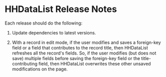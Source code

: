# HHDataList Release Notes

Each release should do the following:

1. Update dependencies to latest versions.

1. With a record in edit mode, if the user modifies and saves a foreign-key field or a field that contributes to the record title, then HHDataList refreshes all the record's fields. So, if the user modifies (but does not save) multiple fields before saving the foreign-key field or the title-contributing field, then HHDataList overwrites these other unsaved modifications on the page.